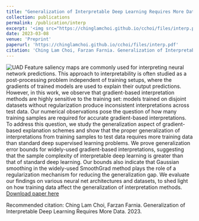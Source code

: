 ```yaml
---
title: "Generalization of Interpretable Deep Learning Requires More Data"
collection: publications
permalink: /publication/interp
excerpt: '<img src="https://chinglamchoi.github.io/cchoi/files/interp.png" width="80%" class="center"> <br> <style> .center {display: block; margin-left: auto; margin-right: auto; width: 50%;} </style> Feature saliency maps are commonly used for interpreting neural network predictions. This approach to interpretability is often studied as a post-processing problem independent of training setups, where the gradients of trained models are used to explain their output predictions. However, in this work, we observe that gradient-based interpretation methods are highly sensitive to the training set: models trained on disjoint datasets without regularization produce inconsistent interpretations across test data. Our numerical observations pose the question of how many training samples are required for accurate gradient-based interpretations. To address this question, we study the generalization aspect of gradient-based explanation schemes and show that the proper generalization of interpretations from training samples to test data requires more training data than standard deep supervised learning problems. We prove generalization error bounds for widely-used gradient-based interpretations, suggesting that the sample complexity of interpretable deep learning is greater than that of standard deep learning. Our bounds also indicate that Gaussian smoothing in the widely-used SmoothGrad method plays the role of a regularization mechanism for reducing the generalization gap. We evaluate our findings on various neural net architectures and datasets, to shed light on how training data affect the generalization of interpretation methods.'
date: 2023-03-08
venue: 'Preprint'
paperurl: 'https://chinglamchoi.github.io/cchoi/files/interp.pdf'
citation: 'Ching Lam Choi, Farzan Farnia. Generalization of Interpretable Deep Learning Requires More Data. 2023.'
---
```

![UAD](https://chinglamchoi.github.io/cchoi/files/interp.png)
Feature saliency maps are commonly used for interpreting neural network predictions. This approach to interpretability is often studied as a post-processing problem independent of training setups, where the gradients of trained models are used to explain their output predictions. However, in this work, we observe that gradient-based interpretation methods are highly sensitive to the training set: models trained on disjoint datasets without regularization produce inconsistent interpretations across test data. Our numerical observations pose the question of how many training samples are required for accurate gradient-based interpretations. To address this question, we study the generalization aspect of gradient-based explanation schemes and show that the proper generalization of interpretations from training samples to test data requires more training data than standard deep supervised learning problems. We prove generalization error bounds for widely-used gradient-based interpretations, suggesting that the sample complexity of interpretable deep learning is greater than that of standard deep learning. Our bounds also indicate that Gaussian smoothing in the widely-used SmoothGrad method plays the role of a regularization mechanism for reducing the generalization gap. We evaluate our findings on various neural net architectures and datasets, to shed light on how training data affect the generalization of interpretation methods.
[Download paper here](https://chinglamchoi.github.io/cchoi/files/interp.pdf)

Recommended citation: Ching Lam Choi, Farzan Farnia. Generalization of Interpretable Deep Learning Requires More Data. 2023.
